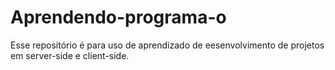 # Aprendendo-programa-o
Esse repositório é para uso de aprendizado de eesenvolvimento de projetos em server-side e client-side.
